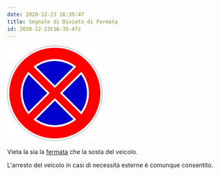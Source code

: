 ```yaml
---
date: 2020-12-23 16:35:47
title: Segnale di Divieto di Fermata
id: 2020-12-23t16-35-47z
---
```


![cerchio blu bordo rosso sbarrato con x rossa](./images/divieto-fermata.png)

Vieta la sia la [fermata](./2020-12-23t16-25-56z.md) che la sosta del veicolo.

L'arresto del veicolo in casi di necessità esterne è comunque consentito.
